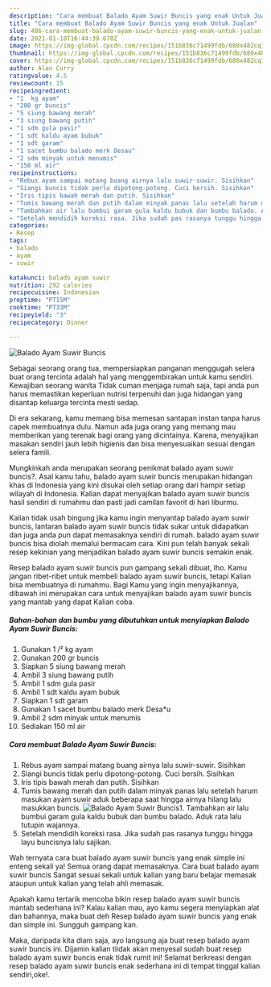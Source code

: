 ```yaml
---
description: "Cara membuat Balado Ayam Suwir Buncis yang enak Untuk Jualan"
title: "Cara membuat Balado Ayam Suwir Buncis yang enak Untuk Jualan"
slug: 486-cara-membuat-balado-ayam-suwir-buncis-yang-enak-untuk-jualan
date: 2021-01-10T16:44:39.670Z
image: https://img-global.cpcdn.com/recipes/151b836c71499fdb/680x482cq70/balado-ayam-suwir-buncis-foto-resep-utama.jpg
thumbnail: https://img-global.cpcdn.com/recipes/151b836c71499fdb/680x482cq70/balado-ayam-suwir-buncis-foto-resep-utama.jpg
cover: https://img-global.cpcdn.com/recipes/151b836c71499fdb/680x482cq70/balado-ayam-suwir-buncis-foto-resep-utama.jpg
author: Alan Curry
ratingvalue: 4.5
reviewcount: 15
recipeingredient:
- "1  kg ayam"
- "200 gr buncis"
- "5 siung bawang merah"
- "3 siung bawang putih"
- "1 sdm gula pasir"
- "1 sdt kaldu ayam bubuk"
- "1 sdt garam"
- "1 sacet bumbu balado merk Desau"
- "2 sdm minyak untuk menumis"
- "150 ml air"
recipeinstructions:
- "Rebus ayam sampai matang buang airnya lalu suwir-suwir. Sisihkan"
- "Siangi buncis tidak perlu dipotong-potong. Cuci bersih. Sisihkan"
- "Iris tipis bawah merah dan putih. Sisihkan"
- "Tumis bawang merah dan putih dalam minyak panas lalu setelah harum masukan ayam suwir aduk beberapa saat hingga airnya hilang lalu masukkan buncis."
- "Tambahkan air lalu bumbui garam gula kaldu bubuk dan bumbu balado. Aduk rata lalu tutupin wajannya."
- "Setelah mendidih koreksi rasa. Jika sudah pas rasanya tunggu hingga layu buncisnya lalu sajikan."
categories:
- Resep
tags:
- balado
- ayam
- suwir

katakunci: balado ayam suwir 
nutrition: 292 calories
recipecuisine: Indonesian
preptime: "PT15M"
cooktime: "PT33M"
recipeyield: "3"
recipecategory: Dinner

---
```



![Balado Ayam Suwir Buncis](https://img-global.cpcdn.com/recipes/151b836c71499fdb/680x482cq70/balado-ayam-suwir-buncis-foto-resep-utama.jpg)

Sebagai seorang orang tua, mempersiapkan panganan menggugah selera buat orang tercinta adalah hal yang menggembirakan untuk kamu sendiri. Kewajiban seorang  wanita Tidak cuman menjaga rumah saja, tapi anda pun harus memastikan keperluan nutrisi terpenuhi dan juga hidangan yang disantap keluarga tercinta mesti sedap.

Di era  sekarang, kamu memang bisa memesan santapan instan tanpa harus capek membuatnya dulu. Namun ada juga orang yang memang mau memberikan yang terenak bagi orang yang dicintainya. Karena, menyajikan masakan sendiri jauh lebih higienis dan bisa menyesuaikan sesuai dengan selera famili. 



Mungkinkah anda merupakan seorang penikmat balado ayam suwir buncis?. Asal kamu tahu, balado ayam suwir buncis merupakan hidangan khas di Indonesia yang kini disukai oleh setiap orang dari hampir setiap wilayah di Indonesia. Kalian dapat menyajikan balado ayam suwir buncis hasil sendiri di rumahmu dan pasti jadi camilan favorit di hari liburmu.

Kalian tidak usah bingung jika kamu ingin menyantap balado ayam suwir buncis, lantaran balado ayam suwir buncis tidak sukar untuk didapatkan dan juga anda pun dapat memasaknya sendiri di rumah. balado ayam suwir buncis bisa diolah memalui bermacam cara. Kini pun telah banyak sekali resep kekinian yang menjadikan balado ayam suwir buncis semakin enak.

Resep balado ayam suwir buncis pun gampang sekali dibuat, lho. Kamu jangan ribet-ribet untuk membeli balado ayam suwir buncis, tetapi Kalian bisa membuatnya di rumahmu. Bagi Kamu yang ingin menyajikannya, dibawah ini merupakan cara untuk menyajikan balado ayam suwir buncis yang mantab yang dapat Kalian coba.

<!--inarticleads1-->

##### Bahan-bahan dan bumbu yang dibutuhkan untuk menyiapkan Balado Ayam Suwir Buncis:

1. Gunakan 1 /² kg ayam
1. Gunakan 200 gr buncis
1. Siapkan 5 siung bawang merah
1. Ambil 3 siung bawang putih
1. Ambil 1 sdm gula pasir
1. Ambil 1 sdt kaldu ayam bubuk
1. Siapkan 1 sdt garam
1. Gunakan 1 sacet bumbu balado merk Desa*u
1. Ambil 2 sdm minyak untuk menumis
1. Sediakan 150 ml air




<!--inarticleads2-->

##### Cara membuat Balado Ayam Suwir Buncis:

1. Rebus ayam sampai matang buang airnya lalu suwir-suwir. Sisihkan
1. Siangi buncis tidak perlu dipotong-potong. Cuci bersih. Sisihkan
1. Iris tipis bawah merah dan putih. Sisihkan
1. Tumis bawang merah dan putih dalam minyak panas lalu setelah harum masukan ayam suwir aduk beberapa saat hingga airnya hilang lalu masukkan buncis.
<img src="https://img-global.cpcdn.com/steps/02fb3ca80347a998/160x128cq70/balado-ayam-suwir-buncis-langkah-memasak-4-foto.jpg" alt="Balado Ayam Suwir Buncis">1. Tambahkan air lalu bumbui garam gula kaldu bubuk dan bumbu balado. Aduk rata lalu tutupin wajannya.
1. Setelah mendidih koreksi rasa. Jika sudah pas rasanya tunggu hingga layu buncisnya lalu sajikan.




Wah ternyata cara buat balado ayam suwir buncis yang enak simple ini enteng sekali ya! Semua orang dapat memasaknya. Cara buat balado ayam suwir buncis Sangat sesuai sekali untuk kalian yang baru belajar memasak ataupun untuk kalian yang telah ahli memasak.

Apakah kamu tertarik mencoba bikin resep balado ayam suwir buncis mantab sederhana ini? Kalau kalian mau, ayo kamu segera menyiapkan alat dan bahannya, maka buat deh Resep balado ayam suwir buncis yang enak dan simple ini. Sungguh gampang kan. 

Maka, daripada kita diam saja, ayo langsung aja buat resep balado ayam suwir buncis ini. Dijamin kalian tiidak akan menyesal sudah buat resep balado ayam suwir buncis enak tidak rumit ini! Selamat berkreasi dengan resep balado ayam suwir buncis enak sederhana ini di tempat tinggal kalian sendiri,oke!.

